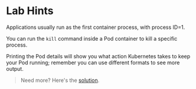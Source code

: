 # Lab Hints

Applications usually run as the first container process, with process ID=1. 

You can run the `kill` command inside a Pod container to kill a specific process.

Printing the Pod details will show you what action Kubernetes takes to keep your Pod running; remember you can use different formats to see more output.

> Need more? Here's the [solution](solution.md).